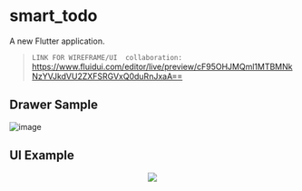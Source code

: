 # smart_todo

A new Flutter application.

 >  `LINK FOR WIREFRAME/UI  collaboration:` https://www.fluidui.com/editor/live/preview/cF95OHJMQml1MTBMNkNzYVJkdVU2ZXFSRGVxQ0duRnJxaA==
## Drawer Sample

![image](https://user-images.githubusercontent.com/57319246/71898204-b32e0780-317e-11ea-9954-545502ca4900.png)



## UI Example



<div align="center">
  <img src="https://media.giphy.com/media/1wpPvwtUU2yuqYlqmx/giphy.gif"/>
</div>
